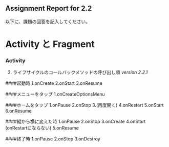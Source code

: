 Assignment Report for 2.2
------

以下に、課題の回答を記入してください。

Activity と Fragment
======

### Activity

3. ライフサイクルのコールバックメソッドの呼び出し順
*version 2.2.1*

####起動時
1.onCreate
2.onStart
3.onResume

####メニューをタップ
1.onCreateOptionsMenu

####ホームをタップ
1.onPause
2.onStop
3.(再度開く)
4.onRestart
5.onStart
6.onResume

####縦から横に変えた時
1.onPause
2.onStop
3.onCreate
4.onStart (onRestartにならない)
5.onResume

####終了時
1.onPause
2.onStop
3.onDestroy

